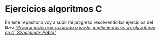 # Ejercicios algoritmos C

En este repositorio voy a subir mi progreso resolviendo los ejercicios del libro [_"Programación estructurada a fondo, implementación de algoritmos en C, Sznajdleder Pablo"_](https://alfaomegaeditor.com.ar/producto/libro-programacion-estructurada-a-fondo-implementacion-de-algoritmos-en-c/). 